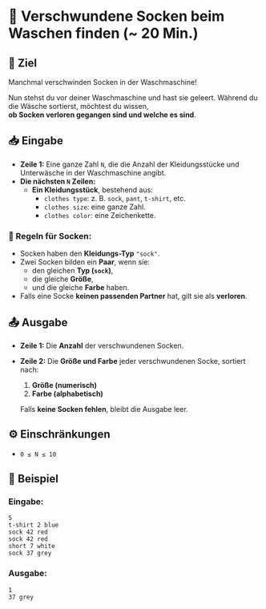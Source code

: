 # 🧦 Verschwundene Socken beim Waschen finden (~ 20 Min.)

## 🎯 Ziel
Manchmal verschwinden Socken in der Waschmaschine!  

Nun stehst du vor deiner Waschmaschine und hast sie geleert. Während du die Wäsche sortierst, möchtest du wissen,  
**ob Socken verloren gegangen sind und welche es sind**.

## 📥 Eingabe
- **Zeile 1:** Eine ganze Zahl `N`, die die Anzahl der Kleidungsstücke und Unterwäsche in der Waschmaschine angibt.
- **Die nächsten `N` Zeilen:**  
  - **Ein Kleidungsstück**, bestehend aus:
    - `clothes type`: z. B. `sock`, `pant`, `t-shirt`, etc.
    - `clothes size`: eine ganze Zahl.
    - `clothes color`: eine Zeichenkette.

### 🧦 Regeln für Socken:
- Socken haben den **Kleidungs-Typ** `"sock"`.
- Zwei Socken bilden ein **Paar**, wenn sie:
  - den gleichen **Typ (`sock`)**,
  - die gleiche **Größe**,
  - und die gleiche **Farbe** haben.
- Falls eine Socke **keinen passenden Partner** hat, gilt sie als **verloren**.

## 📤 Ausgabe
- **Zeile 1:** Die **Anzahl** der verschwundenen Socken.
- **Zeile 2:** Die **Größe und Farbe** jeder verschwundenen Socke, sortiert nach:
  1. **Größe (numerisch)**
  2. **Farbe (alphabetisch)**  

  Falls **keine Socken fehlen**, bleibt die Ausgabe leer.

## ⚙️ Einschränkungen
- `0 ≤ N ≤ 10`

## 📌 Beispiel

### Eingabe:
```
5
t-shirt 2 blue
sock 42 red
sock 42 red
short 7 white
sock 37 grey
```

### Ausgabe:
```
1
37 grey
```
